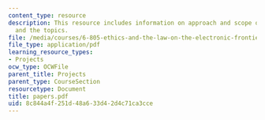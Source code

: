 ```yaml
---
content_type: resource
description: This resource includes information on approach and scope of paper, schedule
  and the topics.
file: /media/courses/6-805-ethics-and-the-law-on-the-electronic-frontier-fall-2005/8c844a4f251d48a633d42d4c71ca3cce_papers.pdf
file_type: application/pdf
learning_resource_types:
- Projects
ocw_type: OCWFile
parent_title: Projects
parent_type: CourseSection
resourcetype: Document
title: papers.pdf
uid: 8c844a4f-251d-48a6-33d4-2d4c71ca3cce
---
```

